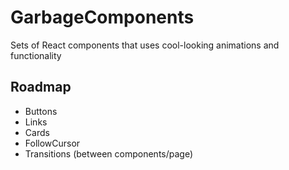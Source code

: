 # GarbageComponents
Sets of React components that uses cool-looking animations and functionality

## Roadmap
- Buttons
- Links
- Cards
- FollowCursor
- Transitions (between components/page)
